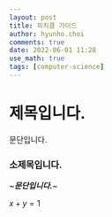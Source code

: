 ```yaml
---
layout: post
title: 피치클 가이드
author: hyunho.choi
comments: true
date: 2022-06-01 11:28
use_math: true
tags: [computer-science]
---
```

# 제목입니다.

문단입니다.

### 소제목입니다.

_~**문단입니다.**~_

$x+y=1$
